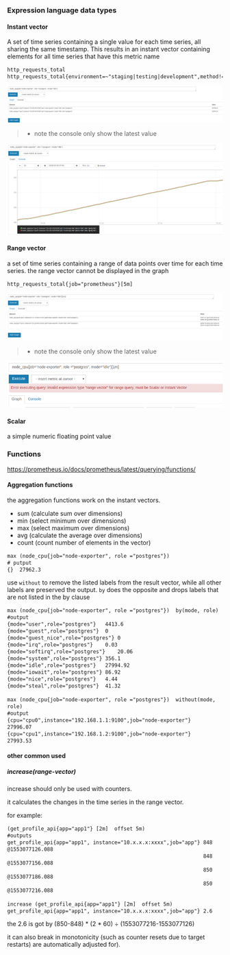 ### Expression language data types

#### Instant vector
A set of time series containing a single value for each time series, all sharing the same timestamp. This results in an instant vector containing elements for all time series that have this metric name

```
http_requests_total
http_requests_total{environment=~"staging|testing|development",method!="GET"}
```
![](../dist/p_instant_vector_20190320163000.png)

> * note the console only show the latest value



![](../dist/p_instant_vector_20190320167000.png)


#### Range vector 
a set of time series containing a range of data points over time for each time series.
the range vector cannot be displayed in the graph

```
http_requests_total{job="prometheus"}[5m]
```

![](../dist/p_range_vector_20190320167000.png)

> * note the console only show the latest value

![](../dist/p_range_vector_20190320168000.png)

#### Scalar 
a simple numeric floating point value


### Functions

https://prometheus.io/docs/prometheus/latest/querying/functions/

####  Aggregation functions

the aggregation functions work on the instant vectors.

- sum (calculate sum over dimensions)
- min (select minimum over dimensions)
- max (select maximum over dimensions)
- avg (calculate the average over dimensions)
- count (count number of elements in the vector)

```
max (node_cpu{job="node-exporter", role ="postgres"}) 
# putput
{}	27962.3
```
use `without` to remove the listed labels from the result vector, while all other labels are preserved the output. `by` does the opposite and drops labels that are not listed in the by clause

```
max (node_cpu{job="node-exporter", role ="postgres"})  by(mode, role)
#output
{mode="user",role="postgres"}	4413.6
{mode="guest",role="postgres"}	0
{mode="guest_nice",role="postgres"}	0
{mode="irq",role="postgres"}	0.03
{mode="softirq",role="postgres"}	20.06
{mode="system",role="postgres"}	356.1
{mode="idle",role="postgres"}	27994.92
{mode="iowait",role="postgres"}	86.92
{mode="nice",role="postgres"}	4.44
{mode="steal",role="postgres"}	41.32

max (node_cpu{job="node-exporter", role ="postgres"})  without(mode, role)
#output
{cpu="cpu0",instance="192.168.1.1:9100",job="node-exporter"}	27996.07
{cpu="cpu1",instance="192.168.1.2:9100",job="node-exporter"}	27993.53
```

#### other common used

##### increase(range-vector)

increase should only be used with counters.

it calculates the changes in the time series in the range vector. 

for example:
```
(get_profile_api{app="app1"} [2m]  offset 5m)
#outputs
get_profile_api{app="app1", instance="10.x.x.x:xxxx",job="app"}	848 @1553077126.088
                                                                848 @1553077156.088
                                                                850 @1553077186.088
                                                                850 @1553077216.088
                                                              
increase (get_profile_api{app="app1"} [2m]  offset 5m)
get_profile_api{app="app1", instance="10.x.x.x:xxxx",job="app"}	2.6
```
the 2.6 is got by (850-848) * (2 * 60) ÷ (1553077216-1553077126)

it can also break in monotonicity (such as counter resets due to target restarts) are automatically adjusted for).



